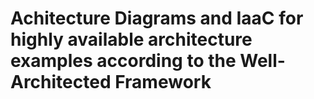 # Achitecture Diagrams and IaaC for highly available architecture examples according to the Well-Architected Framework
